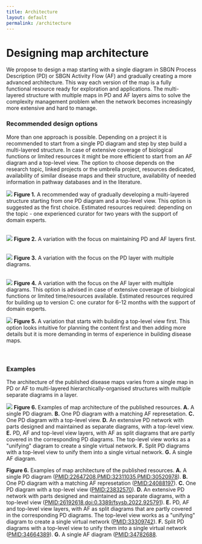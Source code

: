 ```yaml
---
title: Architecture
layout: default
permalink: /architecture
---
```


# Designing map architecture

We propose to design a map starting with a single diagram in SBGN Process Description (PD) or SBGN Activity Flow (AF) and gradually creating a more advanced architecture. This way each version of the map is a fully functional resource ready for exploration and applications. The multi-layered structure with multiple maps in PD and AF layers aims to solve the complexity management problem when the network becomes increasingly more extensive and hard to manage.

### Recommended design options

More than one approach is possible. Depending on a project it is recommended to start from a single PD diagram and step by step build a multi-layered structure. In case of extensive coverage of biological functions or limited resources it might be more efficient to start from an AF diagram and a top-level view. The option to choose depends on the research topic, linked projects  or the umbrella project, resources dedicated, availability of similar disease maps and their structure, availability of needed information in pathway databases and in the literature. 

![](../images/guidelines/design1.png)
**Figure 1.** A recommended way of gradually developing a multi-layered structure starting from one PD diagram and a top-level view. This option is suggested as the first choice. Estimated resources required: depending on the topic - one experienced curator for two years with the support of domain experts.
<br/>
<br/> 

![](../images/guidelines/afpd.png)
**Figure 2.** A variation with the focus on maintaining PD and AF layers first.
<br/>
<br/>

![](../images/guidelines/design2.png)
**Figure 3.** A variation with the focus on the PD layer with multiple diagrams.
<br/>
<br/>

![](../images/guidelines/design3.png)
**Figure 4.** A variation with the focus on the AF layer with multiple diagrams. This option is advised in case of extensive coverage of biological functions or limited time/resources available. Estimated resources required for building up to version C: one curator for 6-12 months with the support of domain experts.
<br/>

![](../images/guidelines/top.png)
**Figure 5.** A variation that starts with building a top-level view first. This option looks intuitive for planning the content first and then adding more details but it is more demanding in terms of experience in building disease maps.
<br/>
<br/>
<br/>

### Examples

The architecture of the published disease maps varies from a single map in PD or AF to multi-layered hierarchically-organised structures with multiple separate diagrams in a layer. 

![](../images/guidelines/7maps.png)
**Figure 6.** Examples of map architecture of the published resources. **A.** A single PD diagram. **B.** One PD diagram with a matching AF represetation. **C.** One PD diagram with a top-level view. **D.** An extensive PD network with parts designed and maintained as separate diagrams, with a top-level view. 
**E.** PD, AF and top-level view layers, with AF as split diagrams that are partly covered in the corresponding PD diagrams. The top-level view works as a "unifying" diagram to create a single virtual network. **F.** Split PD diagrams with a top-level view to unify them into a single virtual network. **G.**  A single AF diagram. 


**Figure 6.** Examples of map architecture of the published resources. **A.** A single PD diagram ([PMID:22647208](https://pubmed.ncbi.nlm.nih.gov/22647208),[PMID:32311035](https://pubmed.ncbi.nlm.nih.gov/32311035),[PMID:30520978](https://pubmed.ncbi.nlm.nih.gov/30520978)). **B.** One PD diagram with a matching AF represetation ([PMID:24088197](https://pubmed.ncbi.nlm.nih.gov/24088197)). **C.** One PD diagram with a top-level view ([PMID:23832570](https://pubmed.ncbi.nlm.nih.gov/23832570)). **D.** An extensive PD network with parts designed and maintained as separate diagrams, with a top-level view ([PMID:26192618](https://pubmed.ncbi.nlm.nih.gov/26192618),[doi:0.3389/fsysb.2022.925791](https://www.frontiersin.org/articles/10.3389/fsysb.2022.925791/full)). 
**E.** PD, AF and top-level view layers, with AF as split diagrams that are partly covered in the corresponding PD diagrams. The top-level view works as a "unifying" diagram to create a single virtual network ([PMID:33309742](https://pubmed.ncbi.nlm.nih.gov/33309742)). **F.** Split PD diagrams with a top-level view to unify them into a single virtual network ([PMID:34664389](https://pubmed.ncbi.nlm.nih.gov/34664389)). **G.**  A single AF diagram ([PMID:34782688]([PMID:](https://pubmed.ncbi.nlm.nih.gov/)34782688). 

